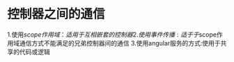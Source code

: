 # 控制器之间的通信

1.使用$scope作用域：适用于互相嵌套的控制器
2.使用事件传播:适于于$scope作用域通信方式不能满足的兄弟控制器间的通信
3.使用angular服务的方式:使用于共享的代码或逻辑